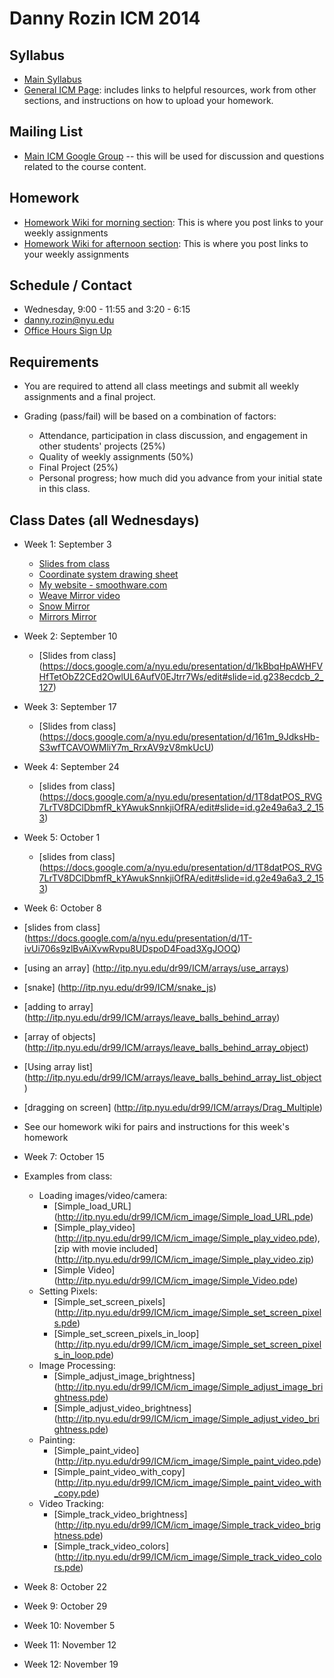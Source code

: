 Danny Rozin ICM 2014
========================================

Syllabus
--------
- [Main Syllabus](https://github.com/ITPNYU/ICM-2014/blob/master/Syllabus-2014-All.md)
- [General ICM Page](https://github.com/ITPNYU/ICM-2014/blob/master/README.md): includes links to helpful resources, work from other sections, and instructions on how to upload your homework.

Mailing List
------------
- [Main ICM Google Group](https://groups.google.com/a/itp.nyu.edu/group/icm) -- this will be used for discussion and questions related to the course content.

Homework
--------
- [Homework Wiki for morning section](https://github.com/ITPNYU/ICM-2014/wiki/Homework-Rozin-Wed_Morning): This is where you post links to your weekly assignments
- [Homework Wiki for afternoon section](https://github.com/ITPNYU/ICM-2014/wiki/Homework-Rozin-Wed-afternoon): This is where you post links to your weekly assignments


Schedule / Contact
------------------
- Wednesday, 9:00 - 11:55 and 3:20 - 6:15
- danny.rozin@nyu.edu
- [Office Hours Sign Up](https://itp.nyu.edu/inwiki/Signup/Rozin)

Requirements
------------
- You are required to attend all class meetings and submit all weekly assignments and a final project.

- Grading (pass/fail) will be based on a combination of factors:
    - Attendance, participation in class discussion, and engagement in other students' projects (25%)
    - Quality of weekly assignments (50%) 
    - Final Project (25%)
    - Personal progress; how much did you advance from your initial state in this class.

Class Dates (all Wednesdays)
-----------
- Week 1: September 3
    - [Slides from class](https://docs.google.com/presentation/d/1625s7b1eRyQE44NMxdRlbX5_t0OCbELBaUqFdElq9js)
    - [Coordinate system drawing sheet](http://itp.nyu.edu/~dr99/ICM/coords_sheet.pdf)
    - [My website - smoothware.com](http:smoothware.com)
     - [Weave Mirror video](https://vimeo.com/7067089)
     - [Snow Mirror](http://www.youtube.com/watch?v=jZhFRTeY8Cs)
     - [Mirrors Mirror](http://www.youtube.com/watch?v=tRDfO9K392E)
- Week 2: September 10
  - [Slides from class] (https://docs.google.com/a/nyu.edu/presentation/d/1kBbqHpAWHFVHfTetObZ2CEd2OwlUL6AufV0EJtrr7Ws/edit#slide=id.g238ecdcb_2_127)
- Week 3: September 17
  - [Slides from class] (https://docs.google.com/a/nyu.edu/presentation/d/161m_9JdksHb-S3wfTCAVOWMliY7m_RrxAV9zV8mkUcU)
- Week 4: September 24
   - [slides from class] (https://docs.google.com/a/nyu.edu/presentation/d/1T8datPOS_RVG7LrTV8DClDbmfR_kYAwukSnnkjiOfRA/edit#slide=id.g2e49a6a3_2_153)
- Week 5: October 1
   - [slides from class] (https://docs.google.com/a/nyu.edu/presentation/d/1T8datPOS_RVG7LrTV8DClDbmfR_kYAwukSnnkjiOfRA/edit#slide=id.g2e49a6a3_2_153)
- Week 6: October 8
 - [slides from class] (https://docs.google.com/a/nyu.edu/presentation/d/1T-ivUi706s9zlBvAiXvwRvpu8UDspoD4Foad3XgJOOQ)

 - [using an array] (http://itp.nyu.edu/dr99/ICM/arrays/use_arrays)
 - [snake] (http://itp.nyu.edu/dr99/ICM/snake_js)
 - [adding to array] (http://itp.nyu.edu/dr99/ICM/arrays/leave_balls_behind_array)
 - [array of objects] (http://itp.nyu.edu/dr99/ICM/arrays/leave_balls_behind_array_object)
 - [Using array list] (http://itp.nyu.edu/dr99/ICM/arrays/leave_balls_behind_array_list_object)
 - [dragging on screen] (http://itp.nyu.edu/dr99/ICM/arrays/Drag_Multiple)
 - See our homework wiki for pairs and instructions for this week's homework
- Week 7: October 15
- Examples from class:
    - Loading images/video/camera:
        - [Simple_load_URL] (http://itp.nyu.edu/dr99/ICM/icm_image/Simple_load_URL.pde)
        - [Simple_play_video] (http://itp.nyu.edu/dr99/ICM/icm_image/Simple_play_video.pde), [zip with movie included] (http://itp.nyu.edu/dr99/ICM/icm_image/Simple_play_video.zip)
        - [Simple Video] (http://itp.nyu.edu/dr99/ICM/icm_image/Simple_Video.pde)
    - Setting Pixels:
        - [Simple_set_screen_pixels] (http://itp.nyu.edu/dr99/ICM/icm_image/Simple_set_screen_pixels.pde)
        - [Simple_set_screen_pixels_in_loop] (http://itp.nyu.edu/dr99/ICM/icm_image/Simple_set_screen_pixels_in_loop.pde)
    - Image Processing:
        - [Simple_adjust_image_brightness] (http://itp.nyu.edu/dr99/ICM/icm_image/Simple_adjust_image_brightness.pde)
        - [Simple_adjust_video_brightness] (http://itp.nyu.edu/dr99/ICM/icm_image/Simple_adjust_video_brightness.pde)
    - Painting:
        - [Simple_paint_video] (http://itp.nyu.edu/dr99/ICM/icm_image/Simple_paint_video.pde)
        - [Simple_paint_video_with_copy] (http://itp.nyu.edu/dr99/ICM/icm_image/Simple_paint_video_with_copy.pde)
    - Video Tracking:
        - [Simple_track_video_brightness] (http://itp.nyu.edu/dr99/ICM/icm_image/Simple_track_video_brightness.pde)
        - [Simple_track_video_colors] (http://itp.nyu.edu/dr99/ICM/icm_image/Simple_track_video_colors.pde)
- Week 8: October 22
- Week 9: October 29
- Week 10: November 5
- Week 11: November 12
- Week 12: November 19

